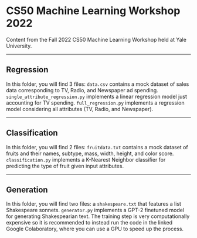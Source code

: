 # CS50 Machine Learning Workshop 2022
Content from the Fall 2022 CS50 Machine Learning Workshop held at Yale University.

---
## Regression

In this folder, you will find 3 files: `data.csv` contains a mock dataset of sales data corresponding to TV, Radio, and Newspaper ad spending. `single_attribute_regression.py` implements a linear regression model just accounting for TV spending. `full_regression.py` implements a regression model considering 
all attributes (TV, Radio, and Newspaper). 

---
## Classification

In this folder, you will find 2 files: `fruitdata.txt` contains a mock dataset of fruits and their names, subtype, mass, width, height, and color score. 
`classification.py` implements a K-Nearest Neighbor classifier for predicting the type of fruit given input attributes.

---
## Generation

In this folder, you will find two files: a `shakespeare.txt` that features a list Shakespeare sonnets. `generator.py` implements a GPT-2 finetuned model for generating Shakespearian text. The training step is very computationally expensive so it is recommended to instead run the code in the linked Google Colaboratory, where you can use a GPU to speed up the process.